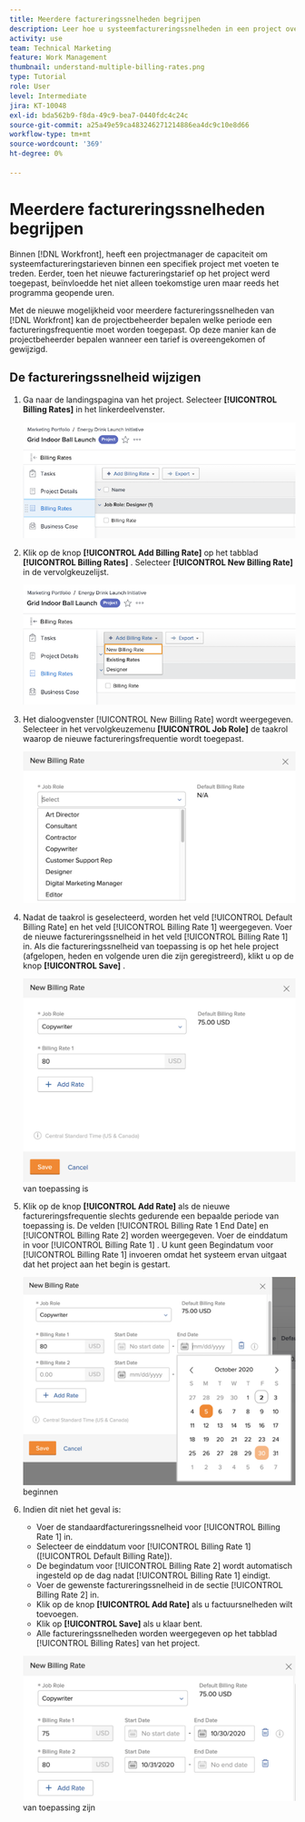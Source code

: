 ```yaml
---
title: Meerdere factureringssnelheden begrijpen
description: Leer hoe u systeemfactureringssnelheden in een project overschrijft.
activity: use
team: Technical Marketing
feature: Work Management
thumbnail: understand-multiple-billing-rates.png
type: Tutorial
role: User
level: Intermediate
jira: KT-10048
exl-id: bda562b9-f8da-49c9-bea7-0440fdc4c24c
source-git-commit: a25a49e59ca483246271214886ea4dc9c10e8d66
workflow-type: tm+mt
source-wordcount: '369'
ht-degree: 0%

---
```


# Meerdere factureringssnelheden begrijpen

Binnen [!DNL Workfront], heeft een projectmanager de capaciteit om systeemfactureringstarieven binnen een specifiek project met voeten te treden. Eerder, toen het nieuwe factureringstarief op het project werd toegepast, beïnvloedde het niet alleen toekomstige uren maar reeds het programma geopende uren.

Met de nieuwe mogelijkheid voor meerdere factureringssnelheden van [!DNL Workfront] kan de projectbeheerder bepalen welke periode een factureringsfrequentie moet worden toegepast. Op deze manier kan de projectbeheerder bepalen wanneer een tarief is overeengekomen of gewijzigd.

## De factureringssnelheid wijzigen

1. Ga naar de landingspagina van het project. Selecteer **[!UICONTROL Billing Rates]** in het linkerdeelvenster.

   ![ Een afbeelding van het selecteren [!UICONTROL Billing Rates] in [!DNL Workfront]](assets/project-finances-1.png)

1. Klik op de knop **[!UICONTROL Add Billing Rate]** op het tabblad **[!UICONTROL Billing Rates]** . Selecteer **[!UICONTROL New Billing Rate]** in de vervolgkeuzelijst.

   ![ Een afbeelding van het selecteren [!UICONTROL New Billing Rate] in [!DNL Workfront]](assets/project-finances-2.png)

1. Het dialoogvenster [!UICONTROL New Billing Rate] wordt weergegeven. Selecteer in het vervolgkeuzemenu **[!UICONTROL Job Role]** de taakrol waarop de nieuwe factureringsfrequentie wordt toegepast.

   ![ Een beeld van het selecteren van baanrollen in een nieuwe het facturerings tarief in [!DNL Workfront]](assets/project-finances-3.png)

1. Nadat de taakrol is geselecteerd, worden het veld [!UICONTROL Default Billing Rate] en het veld [!UICONTROL Billing Rate 1] weergegeven. Voer de nieuwe factureringssnelheid in het veld [!UICONTROL Billing Rate 1] in. Als die factureringssnelheid van toepassing is op het hele project (afgelopen, heden en volgende uren die zijn geregistreerd), klikt u op de knop **[!UICONTROL Save]** .

   ![ Een beeld van het bewaren van een nieuw het factureringstarief dat op het volledige project in [!DNL Workfront]](assets/project-finances-5.png) van toepassing is

1. Klik op de knop **[!UICONTROL Add Rate]** als de nieuwe factureringsfrequentie slechts gedurende een bepaalde periode van toepassing is. De velden [!UICONTROL Billing Rate 1 End Date] en [!UICONTROL Billing Rate 2] worden weergegeven. Voer de einddatum in voor [!UICONTROL Billing Rate 1] . U kunt geen Begindatum voor [!UICONTROL Billing Rate 1] invoeren omdat het systeem ervan uitgaat dat het project aan het begin is gestart.

   ![ een beeld van het creëren van een nieuw factureringstarief dat op een bepaalde periode van toepassing is, die bij het begin van het project in [!DNL Workfront]](assets/project-finances-6.png) beginnen

1. Indien dit niet het geval is:

   * Voer de standaardfactureringssnelheid voor [!UICONTROL Billing Rate 1] in.
   * Selecteer de einddatum voor [!UICONTROL Billing Rate 1] ([!UICONTROL Default Billing Rate]).
   * De begindatum voor [!UICONTROL Billing Rate 2] wordt automatisch ingesteld op de dag nadat [!UICONTROL Billing Rate 1] eindigt.
   * Voer de gewenste factureringssnelheid in de sectie [!UICONTROL Billing Rate 2] in.
   * Klik op de knop **[!UICONTROL Add Rate]** als u factuursnelheden wilt toevoegen.
   * Klik op **[!UICONTROL Save]** als u klaar bent.
   * Alle factureringssnelheden worden weergegeven op het tabblad [!UICONTROL Billing Rates] van het project.

   ![ een beeld van het creëren van nieuwe het factureringspercentages die op de verschillende tijdsperioden in [!DNL Workfront]](assets/project-finances-7.png) van toepassing zijn
